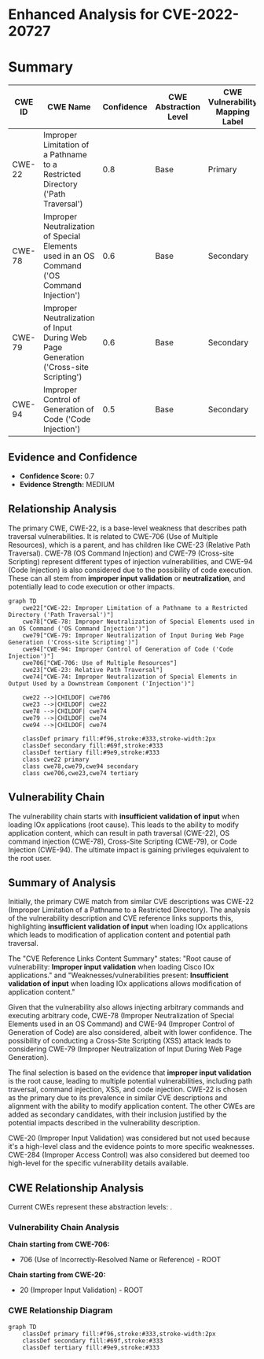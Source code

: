 # Enhanced Analysis for CVE-2022-20727

# Summary
| CWE ID | CWE Name | Confidence | CWE Abstraction Level | CWE Vulnerability Mapping Label | CWE-Vulnerability Mapping Notes |
|---|---|---|---|---|---|
| CWE-22 | Improper Limitation of a Pathname to a Restricted Directory ('Path Traversal') | 0.8 | Base | Primary | Allowed |
| CWE-78 | Improper Neutralization of Special Elements used in an OS Command ('OS Command Injection') | 0.6 | Base | Secondary | Allowed |
| CWE-79 | Improper Neutralization of Input During Web Page Generation ('Cross-site Scripting') | 0.6 | Base | Secondary | Allowed |
| CWE-94 | Improper Control of Generation of Code ('Code Injection') | 0.5 | Base | Secondary | Allowed-with-Review |

## Evidence and Confidence

*   **Confidence Score:** 0.7
*   **Evidence Strength:** MEDIUM

## Relationship Analysis
The primary CWE, CWE-22, is a base-level weakness that describes path traversal vulnerabilities. It is related to CWE-706 (Use of Multiple Resources), which is a parent, and has children like CWE-23 (Relative Path Traversal). CWE-78 (OS Command Injection) and CWE-79 (Cross-site Scripting) represent different types of injection vulnerabilities, and CWE-94 (Code Injection) is also considered due to the possibility of code execution. These can all stem from **improper input validation** or **neutralization**, and potentially lead to code execution or other impacts.

```mermaid
graph TD
    cwe22["CWE-22: Improper Limitation of a Pathname to a Restricted Directory ('Path Traversal')"]
    cwe78["CWE-78: Improper Neutralization of Special Elements used in an OS Command ('OS Command Injection')"]
    cwe79["CWE-79: Improper Neutralization of Input During Web Page Generation ('Cross-site Scripting')"]
    cwe94["CWE-94: Improper Control of Generation of Code ('Code Injection')"]
    cwe706["CWE-706: Use of Multiple Resources"]
    cwe23["CWE-23: Relative Path Traversal"]
    cwe74["CWE-74: Improper Neutralization of Special Elements in Output Used by a Downstream Component ('Injection')"]

    cwe22 -->|CHILDOF| cwe706
    cwe23 -->|CHILDOF| cwe22
    cwe78 -->|CHILDOF| cwe74
    cwe79 -->|CHILDOF| cwe74
    cwe94 -->|CHILDOF| cwe74

    classDef primary fill:#f96,stroke:#333,stroke-width:2px
    classDef secondary fill:#69f,stroke:#333
    classDef tertiary fill:#9e9,stroke:#333
    class cwe22 primary
    class cwe78,cwe79,cwe94 secondary
    class cwe706,cwe23,cwe74 tertiary
```

## Vulnerability Chain
The vulnerability chain starts with **insufficient validation of input** when loading IOx applications (root cause). This leads to the ability to modify application content, which can result in path traversal (CWE-22), OS command injection (CWE-78), Cross-Site Scripting (CWE-79), or Code Injection (CWE-94). The ultimate impact is gaining privileges equivalent to the root user.

## Summary of Analysis
Initially, the primary CWE match from similar CVE descriptions was CWE-22 (Improper Limitation of a Pathname to a Restricted Directory). The analysis of the vulnerability description and CVE reference links supports this, highlighting **insufficient validation of input** when loading IOx applications which leads to modification of application content and potential path traversal.

The "CVE Reference Links Content Summary" states: "Root cause of vulnerability: **Improper input validation** when loading Cisco IOx applications." and "Weaknesses/vulnerabilities present: **Insufficient validation of input** when loading IOx applications allows modification of application content."

Given that the vulnerability also allows injecting arbitrary commands and executing arbitrary code, CWE-78 (Improper Neutralization of Special Elements used in an OS Command) and CWE-94 (Improper Control of Generation of Code) are also considered, albeit with lower confidence. The possibility of conducting a Cross-Site Scripting (XSS) attack leads to considering CWE-79 (Improper Neutralization of Input During Web Page Generation).

The final selection is based on the evidence that **improper input validation** is the root cause, leading to multiple potential vulnerabilities, including path traversal, command injection, XSS, and code injection. CWE-22 is chosen as the primary due to its prevalence in similar CVE descriptions and alignment with the ability to modify application content. The other CWEs are added as secondary candidates, with their inclusion justified by the potential impacts described in the vulnerability description.

CWE-20 (Improper Input Validation) was considered but not used because it's a high-level class and the evidence points to more specific weaknesses. CWE-284 (Improper Access Control) was also considered but deemed too high-level for the specific vulnerability details available.


## CWE Relationship Analysis

Current CWEs represent these abstraction levels: .


### Vulnerability Chain Analysis

**Chain starting from CWE-706:**
- 706 (Use of Incorrectly-Resolved Name or Reference) - ROOT


**Chain starting from CWE-20:**
- 20 (Improper Input Validation) - ROOT



### CWE Relationship Diagram

```mermaid
graph TD
    classDef primary fill:#f96,stroke:#333,stroke-width:2px
    classDef secondary fill:#69f,stroke:#333
    classDef tertiary fill:#9e9,stroke:#333
```
